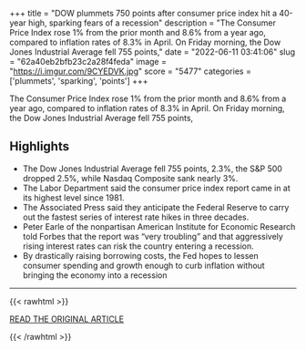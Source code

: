 +++
title = "DOW plummets 750 points after consumer price index hit a 40-year high, sparking fears of a recession"
description = "The Consumer Price Index rose 1% from the prior month and 8.6% from a year ago, compared to inflation rates of 8.3% in April. On Friday morning, the Dow Jones Industrial Average fell 755 points,"
date = "2022-06-11 03:41:06"
slug = "62a40eb2bfb23c2a28f4feda"
image = "https://i.imgur.com/9CYEDVK.jpg"
score = "5477"
categories = ['plummets', 'sparking', 'points']
+++

The Consumer Price Index rose 1% from the prior month and 8.6% from a year ago, compared to inflation rates of 8.3% in April. On Friday morning, the Dow Jones Industrial Average fell 755 points,

## Highlights

- The Dow Jones Industrial Average fell 755 points, 2.3%, the S&P 500 dropped 2.5%, while Nasdaq Composite sank nearly 3%.
- The Labor Department said the consumer price index report came in at its highest level since 1981.
- The Associated Press said they anticipate the Federal Reserve to carry out the fastest series of interest rate hikes in three decades.
- Peter Earle of the nonpartisan American Institute for Economic Research told Forbes that the report was “very troubling” and that aggressively rising interest rates can risk the country entering a recession.
- By drastically raising borrowing costs, the Fed hopes to lessen consumer spending and growth enough to curb inflation without bringing the economy into a recession

---

{{< rawhtml >}}
  <p class="article-category">
    <a target="_blank" href="https://www.masslive.com/news/2022/06/dow-plummets-750-points-after-consumer-price-index-hit-a-40-year-high-sparking-fears-of-a-recession.html">READ THE ORIGINAL ARTICLE</a>
  </p>
{{< /rawhtml >}}

